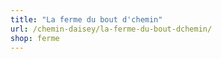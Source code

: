 ```yaml
---
title: "La ferme du bout d'chemin"
url: /chemin-daisey/la-ferme-du-bout-dchemin/
shop: ferme
---
```

